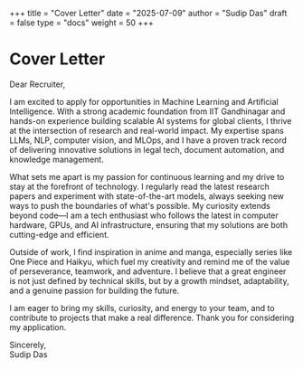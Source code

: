 +++
title = "Cover Letter"
date = "2025-07-09"
author = "Sudip Das"
draft = false
type = "docs"
weight = 50
+++

# Cover Letter

Dear Recruiter,

I am excited to apply for opportunities in Machine Learning and Artificial Intelligence. With a strong academic foundation from IIT Gandhinagar and hands-on experience building scalable AI systems for global clients, I thrive at the intersection of research and real-world impact. My expertise spans LLMs, NLP, computer vision, and MLOps, and I have a proven track record of delivering innovative solutions in legal tech, document automation, and knowledge management.

What sets me apart is my passion for continuous learning and my drive to stay at the forefront of technology. I regularly read the latest research papers and experiment with state-of-the-art models, always seeking new ways to push the boundaries of what's possible. My curiosity extends beyond code—I am a tech enthusiast who follows the latest in computer hardware, GPUs, and AI infrastructure, ensuring that my solutions are both cutting-edge and efficient.

Outside of work, I find inspiration in anime and manga, especially series like One Piece and Haikyu, which fuel my creativity and remind me of the value of perseverance, teamwork, and adventure. I believe that a great engineer is not just defined by technical skills, but by a growth mindset, adaptability, and a genuine passion for building the future.

I am eager to bring my skills, curiosity, and energy to your team, and to contribute to projects that make a real difference. Thank you for considering my application.

Sincerely,  
Sudip Das
